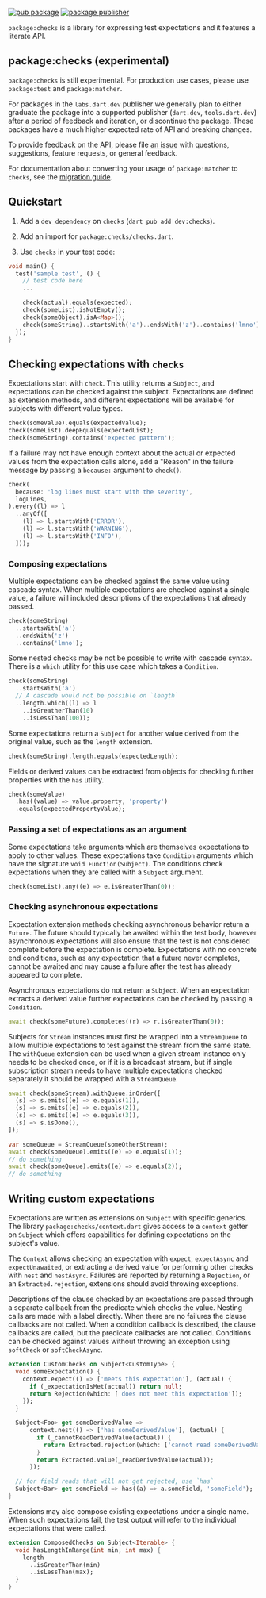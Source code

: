 [![pub package](https://img.shields.io/pub/v/checks.svg)](https://pub.dev/packages/checks)
[![package publisher](https://img.shields.io/pub/publisher/checks.svg)](https://pub.dev/packages/checks/publisher)

`package:checks` is a library for expressing test expectations and it features
a literate API.

## package:checks (experimental)

`package:checks` is still experimental. For production use cases, please use
`package:test` and `package:matcher`.

For packages in the `labs.dart.dev` publisher we generally plan to either
graduate the package into a supported publisher (`dart.dev`, `tools.dart.dev`)
after a period of feedback and iteration, or discontinue the package. These
packages have a much higher expected rate of API and breaking changes.

To provide feedback on the API, please file [an issue][] with questions,
suggestions, feature requests, or general feedback.

For documentation about converting your usage of `package:matcher` to `checks`,
see the [migration guide][].

[an issue]:https://github.com/dart-lang/test/issues/new?labels=package%3Achecks&template=03_checks_feedback.md
[migration guide]:https://github.com/dart-lang/test/blob/master/pkgs/checks/doc/migrating_from_matcher.md

## Quickstart

1. Add a `dev_dependency` on `checks` (`dart pub add dev:checks`).

1. Add an import for `package:checks/checks.dart`.

1. Use `checks` in your test code:

```dart
void main() {
  test('sample test', () {
    // test code here
    ...

    check(actual).equals(expected);
    check(someList).isNotEmpty();
    check(someObject).isA<Map>();
    check(someString)..startsWith('a')..endsWith('z')..contains('lmno');
  });
}
```

## Checking expectations with `checks`

Expectations start with `check`. This utility returns a `Subject`, and
expectations can be checked against the subject. Expectations are defined as
extension methods, and different expectations will be available for subjects
with different value types.

```dart
check(someValue).equals(expectedValue);
check(someList).deepEquals(expectedList);
check(someString).contains('expected pattern');
```

If a failure may not have enough context about the actual or expected values
from the expectation calls alone, add a "Reason" in the failure message by
passing a `because:` argument to `check()`.

```dart
check(
  because: 'log lines must start with the severity',
  logLines,
).every((l) => l
  ..anyOf([
    (l) => l.startsWith('ERROR'),
    (l) => l.startsWith('WARNING'),
    (l) => l.startsWith('INFO'),
  ]));
```


### Composing expectations


Multiple expectations can be checked against the same value using cascade
syntax. When multiple expectations are checked against a single value, a failure
will included descriptions of the expectations that already passed.

```dart
check(someString)
  ..startsWith('a')
  ..endsWith('z')
  ..contains('lmno');
```

Some nested checks may be not be possible to write with cascade syntax.
There is a `which` utility for this use case which takes a `Condition`.

```dart
check(someString)
  ..startsWith('a')
  // A cascade would not be possible on `length`
  ..length.which((l) => l
    ..isGreatherThan(10)
    ..isLessThan(100));
```


Some expectations return a `Subject` for another value derived from the original
value, such as the `length` extension.

```dart
check(someString).length.equals(expectedLength);
```

Fields or derived values can be extracted from objects for checking further
properties with the `has` utility.

```dart
check(someValue)
  .has((value) => value.property, 'property')
  .equals(expectedPropertyValue);
```

### Passing a set of expectations as an argument

Some expectations take arguments which are themselves expectations to apply to
other values. These expectations take `Condition` arguments which have the
signature `void Function(Subject)`. The conditions check expectations when they
are called with a `Subject` argument.

```dart
check(someList).any((e) => e.isGreaterThan(0));
```

### Checking asynchronous expectations

Expectation extension methods checking asynchronous behavior return a `Future`.
The future should typically be awaited within the test body, however
asynchronous expectations will also ensure that the test is not considered
complete before the expectation is complete.
Expectations with no concrete end conditions, such as any expectation that a
future never completes, cannot be awaited and may cause a failure after the test
has already appeared to complete.

Asynchronous expectations do not return a `Subject`. When an expectation
extracts a derived value further expectations can be checked by passing a
`Condition`.

```dart
await check(someFuture).completes((r) => r.isGreaterThan(0));
```

Subjects for `Stream` instances must first be wrapped into a `StreamQueue` to
allow multiple expectations to test against the stream from the same state.
The `withQueue` extension can be used when a given stream instance only needs to
be checked once, or if it is a broadcast stream, but if single subscription
stream needs to have multiple expectations checked separately it should be
wrapped with a `StreamQueue`.

```dart
await check(someStream).withQueue.inOrder([
  (s) => s.emits((e) => e.equals(1)),
  (s) => s.emits((e) => e.equals(2)),
  (s) => s.emits((e) => e.equals(3)),
  (s) => s.isDone(),
]);

var someQueue = StreamQueue(someOtherStream);
await check(someQueue).emits((e) => e.equals(1));
// do something
await check(someQueue).emits((e) => e.equals(2));
// do something
```


## Writing custom expectations

Expectations are written as extensions on `Subject` with specific generics. The
library `package:checks/context.dart` gives access to a `context` getter on
`Subject` which offers capabilities for defining expectations on the subject's
value.

The `Context` allows checking an expectation with `expect`, `expectAsync` and
`expectUnawaited`, or extracting a derived value for performing other checks
with `nest` and `nestAsync`. Failures are reported by returning a `Rejection`,
or an `Extracted.rejection`, extensions should avoid throwing exceptions.

Descriptions of the clause checked by an expectations are passed through a
separate callback from the predicate which checks the value. Nesting calls are
made with a label directly. When there are no failures the clause callbacks are
not called. When a condition callback is described, the clause callbacks are
called, but the predicate callbacks are not called. Conditions can be checked
against values without throwing an exception using `softCheck` or
`softCheckAsync`.

```dart
extension CustomChecks on Subject<CustomType> {
  void someExpectation() {
    context.expect(() => ['meets this expectation'], (actual) {
      if (_expectationIsMet(actual)) return null;
      return Rejection(which: ['does not meet this expectation']);
    });
  }

  Subject<Foo> get someDerivedValue =>
      context.nest(() => ['has someDerivedValue'], (actual) {
        if (_cannotReadDerivedValue(actual)) {
          return Extracted.rejection(which: ['cannot read someDerivedValue']);
        }
        return Extracted.value(_readDerivedValue(actual));
      });

  // for field reads that will not get rejected, use `has`
  Subject<Bar> get someField => has((a) => a.someField, 'someField');
}
```

Extensions may also compose existing expectations under a single name. When
such expectations fail, the test output will refer to the individual
expectations that were called.

```dart
extension ComposedChecks on Subject<Iterable> {
  void hasLengthInRange(int min, int max) {
    length
      ..isGreaterThan(min)
      ..isLessThan(max);
  }
}
```
